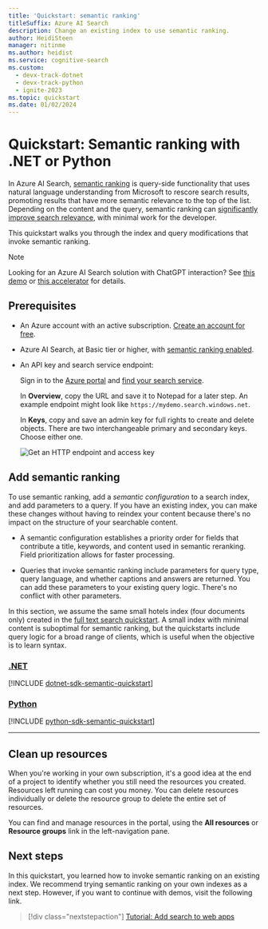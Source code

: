 ```yaml
---
title: 'Quickstart: semantic ranking'
titleSuffix: Azure AI Search
description: Change an existing index to use semantic ranking.
author: HeidiSteen
manager: nitinme
ms.author: heidist
ms.service: cognitive-search
ms.custom:
  - devx-track-dotnet
  - devx-track-python
  - ignite-2023
ms.topic: quickstart
ms.date: 01/02/2024
---
```


# Quickstart: Semantic ranking with .NET or Python

In Azure AI Search, [semantic ranking](semantic-search-overview.md) is query-side functionality that uses natural language understanding from Microsoft to rescore search results, promoting results that have more semantic relevance to the top of the list. Depending on the content and the query, semantic ranking can [significantly improve search relevance](https://techcommunity.microsoft.com/t5/azure-ai-services-blog/azure-cognitive-search-outperforming-vector-search-with-hybrid/ba-p/3929167), with minimal work for the developer.

This quickstart walks you through the index and query modifications that invoke semantic ranking.

> [!NOTE]
> Looking for an Azure AI Search solution with ChatGPT interaction? See [this demo](https://github.com/Azure-Samples/azure-search-openai-demo/blob/main/README.md) or [this accelerator](https://github.com/Azure-Samples/chat-with-your-data-solution-accelerator) for details.

## Prerequisites

+ An Azure account with an active subscription. [Create an account for free](https://azure.microsoft.com/free/).

+ Azure AI Search, at Basic tier or higher, with [semantic ranking enabled](semantic-how-to-enable-disable.md).

+ An API key and search service endpoint:

  Sign in to the [Azure portal](https://portal.azure.com) and [find your search service](https://portal.azure.com/#blade/HubsExtension/BrowseResourceBlade/resourceType/Microsoft.Search%2FsearchServices).

  In **Overview**, copy the URL and save it to Notepad for a later step. An example endpoint might look like `https://mydemo.search.windows.net`.

  In **Keys**, copy and save an admin key for full rights to create and delete objects. There are two interchangeable primary and secondary keys. Choose either one.

  ![Get an HTTP endpoint and access key](media/search-get-started-rest/get-url-key.png "Get an HTTP endpoint and access key")

## Add semantic ranking

To use semantic ranking, add a *semantic configuration* to a search index, and add parameters to a query. If you have an existing index, you can make these changes without having to reindex your content because there's no impact on the structure of your searchable content.

+ A semantic configuration establishes a priority order for fields that contribute a title, keywords, and content used in semantic reranking. Field prioritization allows for faster processing.

+ Queries that invoke semantic ranking include parameters for query type, query language, and whether captions and answers are returned. You can add these parameters to your existing query logic. There's no conflict with other parameters.

In this section, we assume the same small hotels index (four documents only) created in the [full text search quickstart](search-get-started-text.md). A small index with minimal content is suboptimal for semantic ranking, but the quickstarts include query logic for a broad range of clients, which is useful when the objective is to learn syntax.

### [**.NET**](#tab/dotnet)

[!INCLUDE [dotnet-sdk-semantic-quickstart](includes/quickstarts/dotnet-semantic.md)]

### [**Python**](#tab/python)

[!INCLUDE [python-sdk-semantic-quickstart](includes/quickstarts/python-semantic.md)]

---

## Clean up resources

When you're working in your own subscription, it's a good idea at the end of a project to identify whether you still need the resources you created. Resources left running can cost you money. You can delete resources individually or delete the resource group to delete the entire set of resources.

You can find and manage resources in the portal, using the **All resources** or **Resource groups** link in the left-navigation pane.

## Next steps

In this quickstart, you learned how to invoke semantic ranking on an existing index. We recommend trying semantic ranking on your own indexes as a next step. However, if you want to continue with demos, visit the following link.

> [!div class="nextstepaction"]
> [Tutorial: Add search to web apps](tutorial-python-overview.md)
